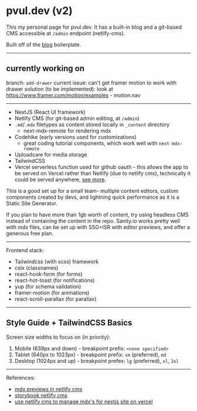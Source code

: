# pvul.dev (v2)

This my personal page for pvul.dev. It has a built-in blog and a git-based CMS accessible at `/admin` endpoint (netlify-cms).

Built off of the [blog](https://github.com/pvul/blog) boilerplate.

---

## currently working on

branch: `add-drawer`
current issue: can't get framer motion to work with drawer
solution (to be implemented): look at https://www.framer.com/motion/examples - motion.nav

---

- NextJS (React UI framework)
- Netlify CMS (for git-based admin editing, at `/admin`)
- `.md`/`.mdx` filetypes as content stored locally in `_content` directory
  - next-mdx-remote for rendering mdx
- Codehike (early versions used for customizations)
  - great coding tutorial components, which work well with `next-mdx-remote`
- Uploadcare for media storage
- TailwindCSS
- Vercel serverless function used for github oauth - this allows the app to be served on Vercel rather than Netlify (due to netlify cms), technically it could be served anywhere, [see more](https://www.netlifycms.org/docs/external-oauth-clients/).

This is a good set up for a small team- multiple content editors, custom components created by devs, and lightning quick performance as it is a Static Site Generator.

If you plan to have more than 1gb worth of content, try using headless CMS instead of containing the content in the repo. Sanity.io works pretty well with mdx files, can be set up with SSG+ISR with editor previews, and offer a generous free plan.

---

Frontend stack:

- Tailwindcss (with scss) framework
- cslx (classnames)
- react-hook-form (for forms)
- react-hot-toast (for notifications)
- yup (for schema validation)
- framer-motion (for animations)
- react-scroll-parallax (for parallax)

---

## Style Guide + TailwindCSS Basics

Screen size widths to focus on (in priority):

1. Mobile (639px and down) - breakpoint prefix: `<none specified>`
2. Tablet (640px to 1023px) - breakpoint prefix: `sm` (preferred), `md`
3. Desktop (1024px and up) - breakpoint prefex: `lg` (preferred), `xl`, `2xl`

---

References:

- [mdx previews in netlify cms](https://zslabs.com/articles/mdx-previews-in-netlify-cms)
- [storybook netlify cms](https://storybook.js.org/blog/storybook-netlify-cms/)
- [use netlify cms to manage mdx's for nextjs site on vercel](https://anaecha.com/blog/use-netlify-cms-mdx-nextjs-vercel)
